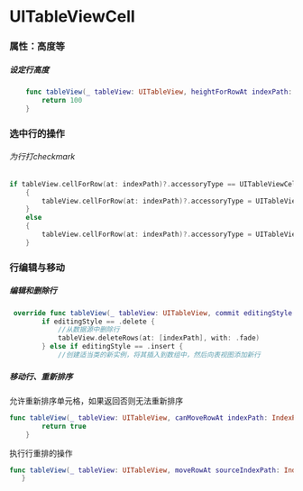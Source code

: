 # UITableViewCell

### 属性：高度等

##### 设定行高度

```swift
    func tableView(_ tableView: UITableView, heightForRowAt indexPath: IndexPath) -> CGFloat {
        return 100
    }
```
### 选中行的操作

###### 为行打checkmark

```swift
if tableView.cellForRow(at: indexPath)?.accessoryType == UITableViewCellAccessoryType.checkmark//（没有if）仅有这行再次点击不消失
    {
        tableView.cellForRow(at: indexPath)?.accessoryType = UITableViewCellAccessoryType.none//如果是之前为checkmark，则设置none取消
    }
    else
    {
        tableView.cellForRow(at: indexPath)?.accessoryType = UITableViewCellAccessoryType.checkmark//如果之前没有勾，需要打一个
    }
```

### 行编辑与移动

##### 编辑和删除行

```swift
 override func tableView(_ tableView: UITableView, commit editingStyle: UITableViewCellEditingStyle, forRowAt indexPath: IndexPath) {
        if editingStyle == .delete {
            //从数据源中删除行
            tableView.deleteRows(at: [indexPath], with: .fade)
        } else if editingStyle == .insert {
            //创建适当类的新实例，将其插入到数组中，然后向表视图添加新行
```

##### 移动行、重新排序

允许重新排序单元格，如果返回否则无法重新排序

```swift
func tableView(_ tableView: UITableView, canMoveRowAt indexPath: IndexPath) -> Bool {
        return true
    }
```

执行行重排的操作

```swift
func tableView(_ tableView: UITableView, moveRowAt sourceIndexPath: IndexPath, to destinationIndexPath: IndexPath) {
   }
```
